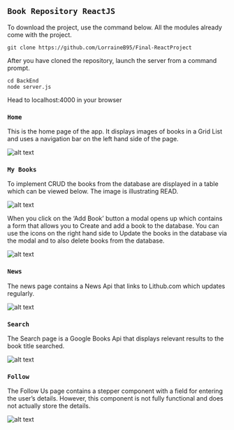 
## `Book Repository ReactJS`

To download the project, use the command below. All the modules already come with the project.
```
git clone https://github.com/LorraineB95/Final-ReactProject
```
After you have cloned the repository, launch the server from a command prompt.

```
cd BackEnd
node server.js
```

Head to localhost:4000 in your browser 

### `Home`

This is the home page of the app. It displays images of books in a Grid List and uses a navigation bar on the left hand side of the page.

![alt text](https://i.imgur.com/Lrtzih1.png)

### `My Books`

To implement CRUD the books from the database are displayed in a table which can be viewed below. The image is illustrating READ.

![alt text](https://i.imgur.com/DfmVlc1.png)

When you click on the ‘Add Book’ button a modal opens up which contains a form that allows you to Create and add a book to the database. You can use the icons on the right hand side to Update the books in the database via the modal and to also delete books from the database.

![alt text](https://i.imgur.com/YD1WJXb.png)

### `News`

The news page contains a News Api that links to Lithub.com which updates regularly.

![alt text](https://i.imgur.com/usIKvHF.png)

### `Search`

The Search page is a Google Books Api that displays relevant results to the book title searched.

![alt text](https://i.imgur.com/vOySmpv.png)

### `Follow`

The Follow Us page contains a stepper component with a field for entering the user’s details. However, this component is not fully functional and does not actually store the details.

![alt text](https://i.imgur.com/vpCKnEm.png) 
